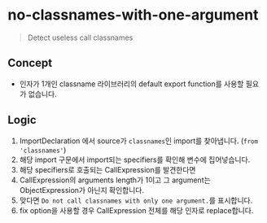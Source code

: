 # no-classnames-with-one-argument

> Detect useless call classnames

## Concept

- 인자가 1개인 classname 라이브러리의 default export function를 사용할 필요가 없습니다.

## Logic

1. ImportDeclaration 에서 source가 `classnames`인 import를 찾아냅니다. (`from 'classnames'`)
1. 해당 import 구문에서 import되는 specifiers를 확인해 변수에 집어넣습니다.
1. 해당 specifiers로 호출되는 CallExpression를 발견한다면
1. CallExpression의 arguments length가 1이고 그 argument는 ObjectExpression가 아닌지 확인합니다.
1. 맞다면 `Do not call classnames with only one argument.`를 표시합니다.
1. fix option을 사용할 경우 CallExpression 전체를 해당 인자로 replace합니다.
